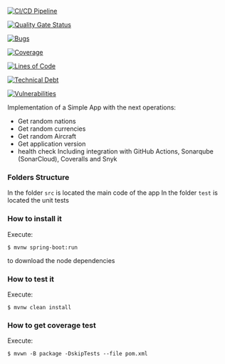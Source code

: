 [![CI/CD Pipeline](https://github.com/saraduque1/laboratorio2-arqui-soft/actions/workflows/build.yml/badge.svg)](https://github.com/saraduque1/laboratorio2-arqui-soft/actions/workflows/build.yml)

[![Quality Gate Status](https://sonarcloud.io/api/project_badges/measure?project=saraduque1_laboratorio2-arqui-soft&metric=alert_status)](https://sonarcloud.io/summary/new_code?id=saraduque1_laboratorio2-arqui-soft)

[![Bugs](https://sonarcloud.io/api/project_badges/measure?project=saraduque1_laboratorio2-arqui-soft&metric=bugs)](https://sonarcloud.io/summary/new_code?id=saraduque1_laboratorio2-arqui-soft)

[![Coverage](https://sonarcloud.io/api/project_badges/measure?project=saraduque1_laboratorio2-arqui-soft&metric=coverage)](https://sonarcloud.io/summary/new_code?id=saraduque1_laboratorio2-arqui-soft)

[![Lines of Code](https://sonarcloud.io/api/project_badges/measure?project=saraduque1_laboratorio2-arqui-soft&metric=ncloc)](https://sonarcloud.io/summary/new_code?id=saraduque1_laboratorio2-arqui-soft)

[![Technical Debt](https://sonarcloud.io/api/project_badges/measure?project=saraduque1_laboratorio2-arqui-soft&metric=sqale_index)](https://sonarcloud.io/summary/new_code?id=saraduque1_laboratorio2-arqui-soft)

[![Vulnerabilities](https://sonarcloud.io/api/project_badges/measure?project=saraduque1_laboratorio2-arqui-soft&metric=vulnerabilities)](https://sonarcloud.io/summary/new_code?id=saraduque1_laboratorio2-arqui-soft)

Implementation of a Simple App with the next operations:

* Get random nations
* Get random currencies
* Get random Aircraft
* Get application version
* health check
  Including integration with GitHub Actions, Sonarqube (SonarCloud), Coveralls and
  Snyk
### Folders Structure
In the folder `src` is located the main code of the app
In the folder `test` is located the unit tests
### How to install it
Execute:
```shell
$ mvnw spring-boot:run
```
to download the node dependencies
### How to test it
Execute:
```shell
$ mvnw clean install
```
### How to get coverage test
Execute:
```shell
$ mvwn -B package -DskipTests --file pom.xml